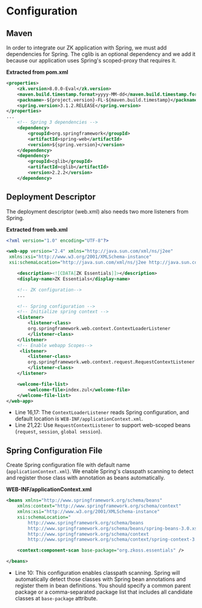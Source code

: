 # Configuration

## Maven

In order to integrate our ZK application with Spring, we must add
dependencies for Spring. The cglib is an optional dependency and we add
it because our application uses Spring's scoped-proxy that requires it.

**Extracted from pom.xml**

```xml
<properties>
    <zk.version>8.0.0-Eval</zk.version>
    <maven.build.timestamp.format>yyyy-MM-dd</maven.build.timestamp.format>
    <packname>-${project.version}-FL-${maven.build.timestamp}</packname>
    <spring.version>3.1.2.RELEASE</spring.version>
</properties>
...
    <!-- Spring 3 dependencies -->
    <dependency>
        <groupId>org.springframework</groupId>
        <artifactId>spring-web</artifactId>
        <version>${spring.version}</version>
    </dependency>
    <dependency>
        <groupId>cglib</groupId>
        <artifactId>cglib</artifactId>
        <version>2.2.2</version>
    </dependency>
```


## Deployment Descriptor

The deployment descriptor (web.xml) also needs two more listeners from
Spring.

**Extracted from web.xml**

```xml
<?xml version="1.0" encoding="UTF-8"?>

<web-app version="2.4" xmlns="http://java.sun.com/xml/ns/j2ee"
 xmlns:xsi="http://www.w3.org/2001/XMLSchema-instance"
 xsi:schemaLocation="http://java.sun.com/xml/ns/j2ee http://java.sun.com/xml/ns/j2ee/web-app_2_4.xsd">

    <description><![CDATA[ZK Essentials]]></description>
    <display-name>ZK Essentials</display-name>

    <!-- ZK configuration-->
    ...

    <!-- Spring configuration -->
    <!-- Initialize spring context -->
    <listener>
        <listener-class>
        org.springframework.web.context.ContextLoaderListener
        </listener-class>
    </listener>
    <!-- Enable webapp Scopes-->
     <listener>
        <listener-class>
        org.springframework.web.context.request.RequestContextListener
        </listener-class>
    </listener>

    <welcome-file-list>
        <welcome-file>index.zul</welcome-file>
    </welcome-file-list>
</web-app>
```

-   Line 16,17: The `ContextLoaderListener` reads Spring configuration,
    and default location is `WEB-INF/applicationContext.xml`.
-   Line 21,22: Use `RequestContextListener` to support web-scoped beans
    (`request`, `session`, `global session`).

## Spring Configuration File


Create Spring configuration file with default name
(`applicationContext.xml`). We enable Spring's classpath scanning to
detect and register those class with annotation as beans automatically.

**WEB-INF/applicationContext.xml**

```xml
<beans xmlns="http://www.springframework.org/schema/beans"
    xmlns:context="http://www.springframework.org/schema/context"
    xmlns:xsi="http://www.w3.org/2001/XMLSchema-instance"
    xsi:schemaLocation="
        http://www.springframework.org/schema/beans
        http://www.springframework.org/schema/beans/spring-beans-3.0.xsd
        http://www.springframework.org/schema/context
        http://www.springframework.org/schema/context/spring-context-3.0.xsd">

    <context:component-scan base-package="org.zkoss.essentials" />

</beans>
```

-   Line 10: This configuration enables classpath scanning. Spring will
    automatically detect those classes with Spring bean annotations and
    register them in bean definitions. You should
    specify a common parent package or a comma-separated package list that
    includes all candidate classes at `base-package` attribute.

